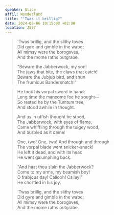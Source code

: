```yaml
---
speaker: Alice
affil: Wonderland
title: "'Twas it brillig?"
date: 2024-09-06 10:15:00 +02:00
location: J577
---
```


> 'Twas brillig, and the slithy toves\
> Did gyre and gimble in the wabe;\
> All mimsy were the borogoves,\
> And the mome raths outgrabe.
> 
> "Beware the Jabberwock, my son!\
> The jaws that bite, the claws that catch!\
> Beware the Jubjub bird, and shun\
> The frumious Bandersnatch!"
> 

<!--more-->
> 
> He took his vorpal sword in hand:\
> Long time the manxome foe he sought—\
> So rested he by the Tumtum tree,\
> And stood awhile in thought.
> 
> And as in uffish thought he stood,\
> The Jabberwock, with eyes of flame,\
> Came whiffling through the tulgey wood,\
> And burbled as it came!
> 
> One, two! One, two! And through and through\
> The vorpal blade went snicker-snack!\
> He left it dead, and with its head\
> He went galumphing back.
> 
> "And hast thou slain the Jabberwock?\
> Come to my arms, my beamish boy!\
> O frabjous day! Callooh! Callay!"\
> He chortled in his joy.
> 
> 'Twas brillig, and the slithy toves\
> Did gyre and gimble in the wabe;\
> All mimsy were the borogoves,\
> And the mome raths outgrabe.
